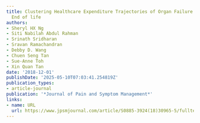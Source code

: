 ```yaml
---
title: Clustering Healthcare Expenditure Trajectories of Organ Failure Patients at
  End of life
authors:
- Sheryl HX Ng
- Siti Nabilah Abdul Rahman
- Srinath Sridharan
- Sravan Ramachandran
- Debby D. Wang
- Chuen Seng Tan
- Sue-Anne Toh
- Xin Quan Tan
date: '2018-12-01'
publishDate: '2025-05-10T07:03:41.254819Z'
publication_types:
- article-journal
publication: '*Journal of Pain and Symptom Management*'
links:
- name: URL
  url: https://www.jpsmjournal.com/article/S0885-3924(18)30965-5/fulltext
---
```

